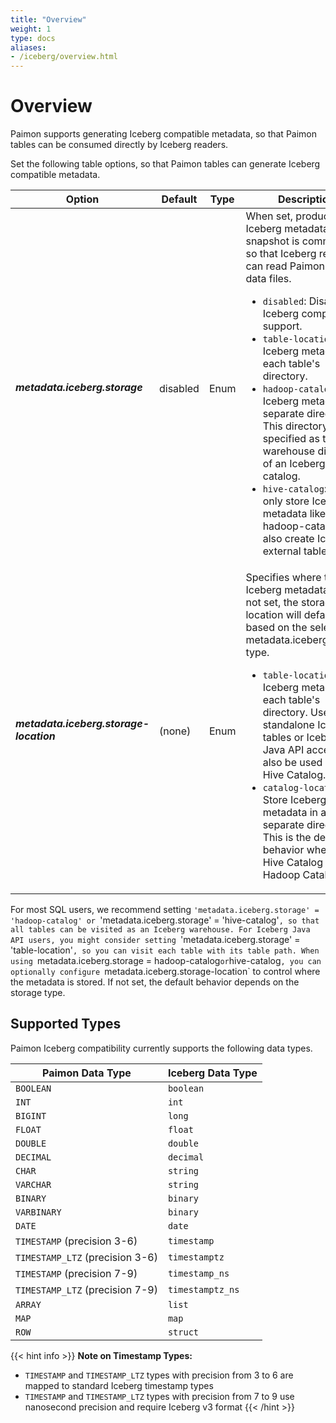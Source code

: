 ```yaml
---
title: "Overview"
weight: 1
type: docs
aliases:
- /iceberg/overview.html
---
```

<!--
Licensed to the Apache Software Foundation (ASF) under one
or more contributor license agreements.  See the NOTICE file
distributed with this work for additional information
regarding copyright ownership.  The ASF licenses this file
to you under the Apache License, Version 2.0 (the
"License"); you may not use this file except in compliance
with the License.  You may obtain a copy of the License at

  http://www.apache.org/licenses/LICENSE-2.0

Unless required by applicable law or agreed to in writing,
software distributed under the License is distributed on an
"AS IS" BASIS, WITHOUT WARRANTIES OR CONDITIONS OF ANY
KIND, either express or implied.  See the License for the
specific language governing permissions and limitations
under the License.
-->

# Overview

Paimon supports generating Iceberg compatible metadata,
so that Paimon tables can be consumed directly by Iceberg readers.

Set the following table options, so that Paimon tables can generate Iceberg compatible metadata.

<table class="table table-bordered">
    <thead>
    <tr>
      <th class="text-left" style="width: 20%">Option</th>
      <th class="text-left" style="width: 5%">Default</th>
      <th class="text-left" style="width: 10%">Type</th>
      <th class="text-left" style="width: 60%">Description</th>
    </tr>
    </thead>
    <tbody>
    <tr>
      <td><h5>metadata.iceberg.storage</h5></td>
      <td style="word-wrap: break-word;">disabled</td>
      <td>Enum</td>
      <td>
        When set, produce Iceberg metadata after a snapshot is committed, so that Iceberg readers can read Paimon's raw data files.
        <ul>
          <li><code>disabled</code>: Disable Iceberg compatibility support.</li>
          <li><code>table-location</code>: Store Iceberg metadata in each table's directory.</li>
          <li><code>hadoop-catalog</code>: Store Iceberg metadata in a separate directory. This directory can be specified as the warehouse directory of an Iceberg Hadoop catalog.</li>
          <li><code>hive-catalog</code>: Not only store Iceberg metadata like hadoop-catalog, but also create Iceberg external table in Hive.</li>
        </ul>
      </td>
    </tr>
    <tr>
      <td><h5>metadata.iceberg.storage-location</h5></td>
      <td style="word-wrap: break-word;">(none)</td>
      <td>Enum</td>
      <td>
        Specifies where to store Iceberg metadata files. If not set, the storage location will default based on the selected metadata.iceberg.storage type.
        <ul>
          <li><code>table-location</code>: Store Iceberg metadata in each table's directory. Useful for standalone Iceberg tables or Iceberg Java API access. Can also be used with Hive Catalog.</li>
          <li><code>catalog-location</code>: Store Iceberg metadata in a separate directory. This is the default behavior when using Hive Catalog or Hadoop Catalog.</li>
        </ul>
      </td>
    </tr>
    </tbody>
</table>

For most SQL users, we recommend setting `'metadata.iceberg.storage' = 'hadoop-catalog'
or `'metadata.iceberg.storage' = 'hive-catalog'`,
so that all tables can be visited as an Iceberg warehouse.
For Iceberg Java API users, you might consider setting `'metadata.iceberg.storage' = 'table-location'`,
so you can visit each table with its table path.
When using `metadata.iceberg.storage = hadoop-catalog` or `hive-catalog`,
you can optionally configure `metadata.iceberg.storage-location` to control where the metadata is stored.
If not set, the default behavior depends on the storage type.

## Supported Types

Paimon Iceberg compatibility currently supports the following data types.

| Paimon Data Type | Iceberg Data Type |
|----------------|-------------------|
| `BOOLEAN`      | `boolean`         |
| `INT`          | `int`             |
| `BIGINT`       | `long`            |
| `FLOAT`        | `float`           |
| `DOUBLE`       | `double`          |
| `DECIMAL`      | `decimal`         |
| `CHAR`         | `string`          |
| `VARCHAR`      | `string`          |
| `BINARY`       | `binary`          |
| `VARBINARY`    | `binary`          |
| `DATE`         | `date`            |
| `TIMESTAMP` (precision 3-6)   | `timestamp`       |
| `TIMESTAMP_LTZ` (precision 3-6) | `timestamptz`     |
| `TIMESTAMP` (precision 7-9)  | `timestamp_ns`    |
| `TIMESTAMP_LTZ` (precision 7-9) | `timestamptz_ns`  |
| `ARRAY`        | `list`            |
| `MAP`          | `map`             |
| `ROW`          | `struct`          |

{{< hint info >}}
**Note on Timestamp Types:**
- `TIMESTAMP` and `TIMESTAMP_LTZ` types with precision from 3 to 6 are mapped to standard Iceberg timestamp types
- `TIMESTAMP` and `TIMESTAMP_LTZ` types with precision from 7 to 9 use nanosecond precision and require Iceberg v3 format
{{< /hint >}}
